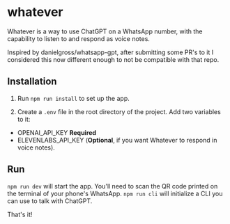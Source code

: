# whatever

Whatever is a way to use ChatGPT on a WhatsApp number, with the capability to listen to and respond as voice notes.

Inspired by danielgross/whatsapp-gpt, after submitting some PR's to it I considered this now different enough to not be compatible with that repo.

## Installation

1. Run `npm run install` to set up the app.

2. Create a `.env` file in the root directory of the project. Add two variables to it:

- OPENAI_API_KEY **Required**
- ELEVENLABS_API_KEY (**Optional**, if you want Whatever to respond in voice notes).

## Run

`npm run dev` will start the app. You'll need to scan the QR code printed on the terminal of your phone's WhatsApp.
`npm run cli` will initialize a CLI you can use to talk with ChatGPT.

That's it!
